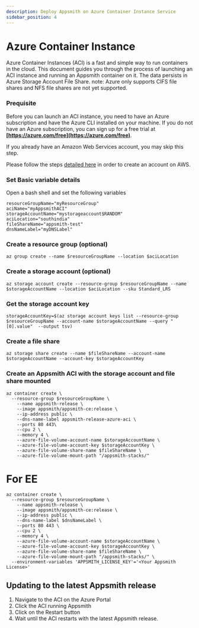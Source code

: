 ```yaml
---
description: Deploy Appsmith on Azure Container Instance Service
sidebar_position: 4
---
```


# Azure Container Instance
Azure Container Instances (ACI) is a fast and simple way to run containers in the cloud.
This document guides you through the process of launching an ACI instance and running an Appsmith container on it. The data persists in Azure Storage Account File Share.
note: Azure only supports CIFS file shares and NFS file shares are not yet supported.

### Prequisite
Before you can launch an ACI instance, you need to have an Azure subscription and have the Azure CLI installed on your machine. If you do not have an Azure subscription, you can sign up for a free trial at **[https://azure.com/free](https://azure.com/free)**.

If you already have an Amazon Web Services account, you may skip this step.

Please follow the steps [detailed here](https://aws.amazon.com/premiumsupport/knowledge-center/create-and-activate-aws-account/) in order to create an account on AWS.


### Set Basic variable details
Open a bash shell and set the following variables
```
resourceGroupName="myResourceGroup"
aciName="myAppsmithACI"
storageAccountName="mystorageaccount$RANDOM"
aciLocation="southindia"  
fileShareName="appsmith-test"
dnsNameLabel="myDNSLabel"
```
### Create a resource group (optional)

`az group create --name $resourceGroupName --location $aciLocation`

### Create a storage account (optional)
`az storage account create --resource-group $resourceGroupName --name $storageAccountName --location $aciLocation --sku Standard_LRS`
### Get the storage account key
`storageAccountKey=$(az storage account keys list --resource-group $resourceGroupName --account-name $storageAccountName --query "[0].value"  --output tsv)`

### Create a file share
`az storage share create --name $fileShareName --account-name $storageAccountName --account-key $storageAccountKey`

### Create an Appsmith ACI with the storage account and file share mounted
```
az container create \
  --resource-group $resourceGroupName \
	--name appsmith-release \
	--image appsmith/appsmith-ce:release \
	--ip-address public \
	--dns-name-label appsmith-release-azure-aci \
	--ports 80 443\
	--cpu 2 \
	--memory 4 \
	--azure-file-volume-account-name $storageAccountName \
	--azure-file-volume-account-key $storageAccountKey \
	--azure-file-volume-share-name $fileShareName \
	--azure-file-volume-mount-path "/appsmith-stacks/"
 ```

# For EE
```
az container create \
  --resource-group $resourceGroupName \
	--name appsmith-release \
	--image appsmith/appsmith-ce:release \
	--ip-address public \
	--dns-name-label $dnsNameLabel \
	--ports 80 443 \
	--cpu 2 \
	--memory 4 \
	--azure-file-volume-account-name $storageAccountName \
	--azure-file-volume-account-key $storageAccountKey \
	--azure-file-volume-share-name $fileShareName \
	--azure-file-volume-mount-path "/appsmith-stacks/" \
  --environment-variables 'APPSMITH_LICENSE_KEY'='<Your Appsmith License>'
```

## Updating to the latest Appsmith release

1. Navigate to the ACI on the Azure Portal
2. Click the ACI running Appsmith
3. Click on the Restart button
4. Wait until the ACI restarts with the latest Appsmith release.
